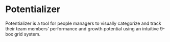 # Potentializer
Potentializer is a tool for people managers to visually categorize and track their team members’ performance and growth potential using an intuitive 9-box grid system.
